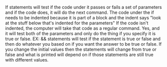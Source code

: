 If statements will test if the code under it passes or fails a set of parameters and if the code does, it will do the next command.
The code under the if needs to be indented because it is part of a block and the indent says "look at the stuff below that's indented for the parameters"
If the code isn't indented, the computer will take that code as a regular command.
Yes, and it will test both of the parameters and only do the thing if you specify it is true or false. EX: && statements will test if the statement is true or false and then do whatever you based on if you want the answer to be true or false.
If you change the initial values then the statements will change from true or false and what is printed will depend on if those statements are still true with different values. 
